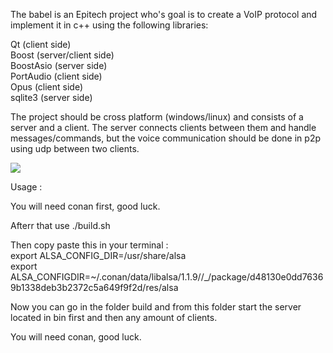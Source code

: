 The babel is an Epitech project who's goal is to create a VoIP protocol and implement it in c++ using the following libraries:  
  
Qt (client side)  
Boost (server/client side)  
BoostAsio (server side)  
PortAudio (client side)  
Opus (client side)  
sqlite3 (server side)  
  
The project should be cross platform (windows/linux) and consists of a server and a client. The server connects clients between them and handle messages/commands,   but the voice communication should be done in p2p using udp between two clients.  
  
<img src="https://raw.github.com/L0rentz/Babel/master/examples/example.gif"/>  
  
Usage : 
  
You will need conan first, good luck.  
  
Afterr that use ./build.sh  
  
Then copy paste this in your terminal :  
export ALSA_CONFIG_DIR=/usr/share/alsa  
export ALSA_CONFIGDIR=~/.conan/data/libalsa/1.1.9//_/package/d48130e0dd76369b1338deb3b2372c5a649f9f2d/res/alsa  
  
Now you can go in the folder build and from this folder start the server located in bin first and then any amount of clients.  
  
You will need conan, good luck.  
